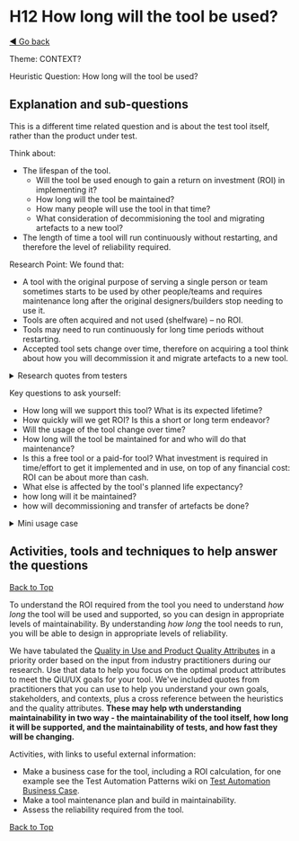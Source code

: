 <a name="TopofPage"></a>
# H12 How long will the tool be used?
[◄ Go back](README.md)

Theme: CONTEXT?

Heuristic Question: How long will the tool be used?

## Explanation and sub-questions
This is a different time related question and is about the test tool itself, rather than the product under test.

Think about: 
- The lifespan of the tool. 
    - Will the tool be used enough to gain a return on investment (ROI) in implementing it?  
    - How long will the tool be maintained?
    - How many people will use the tool in that time?
    - What consideration of decommisioning the tool and migrating artefacts to a new tool?
- The length of time a tool will run continuously without restarting, and therefore the level of reliability required.


Research Point:  We found that:
- A tool with the original purpose of serving a single person or team sometimes starts to be used by other people/teams and requires maintenance long after the original designers/builders stop needing to use it.
- Tools are often acquired and not used (shelfware) – no ROI.
- Tools may need to run continuously for long time periods without restarting.
- Accepted tool sets change over time, therefore on acquiring a tool think about how you will decommission it and migrate artefacts to a new tool.

<details close> <summary>Research quotes from testers</summary>
  
- <i>``Switching to new versions and dependency management takes up time that could be better spent on the actual software we develop.''</i>

- <i>``Return on investment - is the time and money I'm going to invest in automation a task worth it</i>

- <i>``I'm an "fresh in testing" xxx and really want to become more technical. I started with tool but 2 other girls said that programming is too difficult so I showed them the option to record the "checking" process, and it was easier, but the platform have so many changes so the maintenance is too much effort. Now we're waiting for ... new version hopefully things will change that rapidly because a lot of mess front-end have will be pushed to back end''</i>

- <i>``Last year, we had problems with every upgrade, e.g. changing the database from MySQL to PostgreSQL; or dropping the SSL which forced us to put a reverse proxy to stay "https". As you can see, BIG things to find out at the time of the upgrade session. But I love that they make regular releases with substantial content and that they are shaping the products of the suite based on customers' feedback. In 3 years, it has improved a lot in small increments that let us see how they react to the actual needs of a tester.''</i>

- <i>``Question: have you ever avoided using a tool? Answer: ``due to upgrade/support issues''</i>

</details>


Key questions to ask yourself:
- How long will we support this tool? What is its expected lifetime?
- How quickly will we get ROI? Is this a short or long term endeavor?
- Will the usage of the tool change over time?
- How long will the tool be maintained for and who will do that maintenance?
- Is this a free tool or a paid-for tool? What investment is required in time/effort to get it implemented and in use, on top of any financial cost: ROI can be about more than cash.
- What else is affected by the tool's planned life expectancy?
- how long will it be maintained?
- how will decommissioning and transfer of artefacts be done? 

<details close> <summary>Mini usage case</summary>
In one case study, the organization was working with SAAS software. They commented that although asking when during the SDLC the tool is used is a useful question, for their context a more useful question could be 
 <i>``Do some tasks need longer to complete (causing the tasks to be split up over a longer time period)?’’ </i>
 They said ``Tool is sometimes used for a specific project, after which usage drops or ends. ... mainly used for testing projects, as well as testing managed applications. As a SaaS tool, we keep developing in order for the application to stay relevant and prolong the tool’s life span indefinitely.''
 The way the tool is delivered changes the design decisions and which heuristics/questions are relevant. This affected how H11 and H12 were used in this orgaization.
  
</details>

## Activities, tools and techniques to help answer the questions

[Back to Top](#TopofPage)

To understand the ROI required from the tool you need to understand *how long* the tool will be used and supported, so you can design in appropriate levels of maintainability.
By understanding *how long* the tool needs to run, you will be able to design in appropriate levels of reliability.

We have tabulated the [Quality in Use and Product Quality Attributes](Qualityattributesv2.md) in a priority order based on the input from industry practitioners during our research. Use that data to help you focus on the optimal product attributes to meet the QiU/UX goals for your tool. We've included quotes from practitioners that you can use to help you understand your own goals, stakeholders, and contexts, plus a cross reference between the heuristics and the quality attributes. **These may help wth understanding maintainability in two way - the maintainability of the tool itself, how long it will be supported, and the maintainability of tests, and how fast they will be changing.**

Activities, with links to useful external information:
- Make a business case for the tool, including a ROI calculation, for one example see the Test Automation Patterns wiki on [Test Automation Business Case](https://testautomationpatterns.org/wiki/index.php/TEST_AUTOMATION_BUSINESS_CASE).
- Make a tool maintenance plan and build in maintainability.
- Assess the reliability required from the tool.

[Back to Top](#TopofPage)
